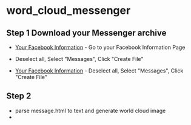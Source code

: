 # word_cloud_messenger
## Step 1 Download your Messenger archive 
* [Your Facebook Information](https://www.facebook.com/dyi/?x=AdkfBxkFViVpae-m&referrer=yfi_settings) - Go to your Facebook Information Page


* Deselect all, Select "Messages", Click "Create File"

* [Your Facebook Information](https://www.facebook.com/dyi/?x=AdkfBxkFViVpae-m&referrer=yfi_settings) - Deselect all, Select "Messages", Click "Create File"


## Step 2
- parse message.html to text and generate world cloud image
- 